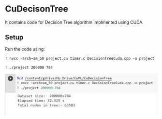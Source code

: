 # CuDecisonTree
It contains code for Decision Tree algorithm implmented using CUDA.

## Setup
Run the code using:
```
! nvcc -arch=sm_50 project.cu timer.c DecisionTreeCuda.cpp -o project
```
```
! ./project 200000 784
```
<img src="readme_images/code_run.jpeg">
